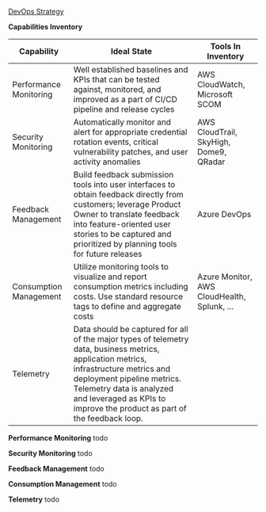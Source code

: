 [DevOps Strategy](/Project-Artifacts/DevOps-Strategy)

**Capabilities Inventory**

|Capability|Ideal State|Tools In Inventory|
|--|--|--|
|Performance Monitoring|Well established baselines and KPIs that can be tested against, monitored, and improved as a part of CI/CD pipeline and release cycles|AWS CloudWatch, Microsoft SCOM|
|Security Monitoring|Automatically monitor and alert for appropriate credential rotation events, critical vulnerability patches, and user activity anomalies|AWS CloudTrail, SkyHigh, Dome9, QRadar|
|Feedback Management|Build feedback submission tools into user interfaces to obtain feedback directly from customers; leverage Product Owner to translate feedback into feature-oriented user stories to be captured and prioritized by planning tools for future releases|Azure DevOps|
|Consumption Management|Utilize monitoring tools to visualize and report consumption metrics including costs. Use standard resource tags to define and aggregate costs|Azure Monitor, AWS CloudHealth, Splunk, ...|
|Telemetry|Data should be captured for all of the major types of telemetry data, business metrics, application metrics, infrastructure metrics and deployment pipeline metrics.  Telemetry data is analyzed and leveraged as KPIs to improve the product as part of the feedback loop.| |

**Performance Monitoring**
todo

**Security Monitoring**
todo

**Feedback Management**
todo

**Consumption Management**
todo

**Telemetry**
todo
